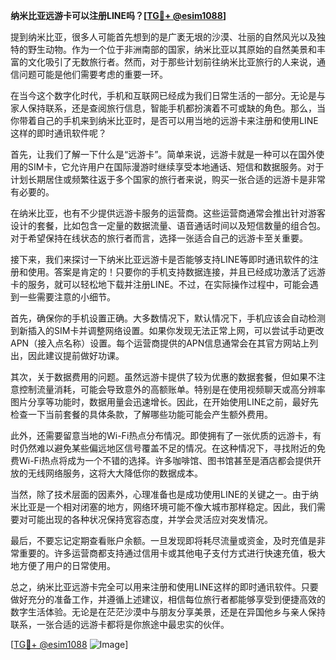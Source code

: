 **纳米比亚远游卡可以注册LINE吗？[[TG💪+ @esim1088](https://t.me/s/esim1088)]**

提到纳米比亚，很多人可能首先想到的是广袤无垠的沙漠、壮丽的自然风光以及独特的野生动物。作为一个位于非洲南部的国家，纳米比亚以其原始的自然美景和丰富的文化吸引了无数旅行者。然而，对于那些计划前往纳米比亚旅行的人来说，通信问题可能是他们需要考虑的重要一环。

在当今这个数字化时代，手机和互联网已经成为我们日常生活的一部分。无论是与家人保持联系，还是查阅旅行信息，智能手机都扮演着不可或缺的角色。那么，当你带着自己的手机来到纳米比亚时，是否可以用当地的远游卡来注册和使用LINE这样的即时通讯软件呢？

首先，让我们了解一下什么是“远游卡”。简单来说，远游卡就是一种可以在国外使用的SIM卡，它允许用户在国际漫游时继续享受本地通话、短信和数据服务。对于计划长期居住或频繁往返于多个国家的旅行者来说，购买一张合适的远游卡是非常有必要的。

在纳米比亚，也有不少提供远游卡服务的运营商。这些运营商通常会推出针对游客设计的套餐，比如包含一定量的数据流量、语音通话时间以及短信数量的组合包。对于希望保持在线状态的旅行者而言，选择一张适合自己的远游卡至关重要。

接下来，我们来探讨一下纳米比亚远游卡是否能够支持LINE等即时通讯软件的注册和使用。答案是肯定的！只要你的手机支持数据连接，并且已经成功激活了远游卡的服务，就可以轻松地下载并注册LINE。不过，在实际操作过程中，可能会遇到一些需要注意的小细节。

首先，确保你的手机设置正确。大多数情况下，默认情况下，手机应该会自动检测到新插入的SIM卡并调整网络设置。如果你发现无法正常上网，可以尝试手动更改APN（接入点名称）设置。每个运营商提供的APN信息通常会在其官方网站上列出，因此建议提前做好功课。

其次，关于数据费用的问题。虽然远游卡提供了较为优惠的数据套餐，但如果不注意控制流量消耗，可能会导致意外的高额账单。特别是在使用视频聊天或高分辨率图片分享等功能时，数据用量会迅速增长。因此，在开始使用LINE之前，最好先检查一下当前套餐的具体条款，了解哪些功能可能会产生额外费用。

此外，还需要留意当地的Wi-Fi热点分布情况。即使拥有了一张优质的远游卡，有时仍然难以避免某些偏远地区信号覆盖不足的情况。在这种情况下，寻找附近的免费Wi-Fi热点将成为一个不错的选择。许多咖啡馆、图书馆甚至是酒店都会提供开放的无线网络服务，这将大大降低你的数据成本。

当然，除了技术层面的因素外，心理准备也是成功使用LINE的关键之一。由于纳米比亚是一个相对闭塞的地方，网络环境可能不像大城市那样稳定。因此，我们需要对可能出现的各种状况保持宽容态度，并学会灵活应对突发情况。

最后，不要忘记定期查看账户余额。一旦发现即将耗尽流量或资金，及时充值是非常重要的。许多运营商都支持通过信用卡或其他电子支付方式进行快速充值，极大地方便了用户的日常使用。

总之，纳米比亚远游卡完全可以用来注册和使用LINE这样的即时通讯软件。只要做好充分的准备工作，并遵循上述建议，相信每位旅行者都能够享受到便捷高效的数字生活体验。无论是在茫茫沙漠中与朋友分享美景，还是在异国他乡与亲人保持联系，一张合适的远游卡都将是你旅途中最忠实的伙伴。

[[TG💪+ @esim1088](https://t.me/s/esim1088) ![Image](https://i.postimg.cc/4NQfJmqS/Snipaste-2025-05-13-00-14-12.png)]